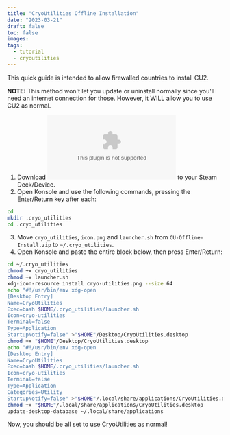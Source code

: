 ```yaml
---
title: "CryoUtilities Offline Installation"
date: "2023-03-21"
draft: false
toc: false
images:
tags:
  - tutorial
  - cryoutilities
---
```


This quick guide is intended to allow firewalled countries to install CU2.

**NOTE:** This method won't let you update or uninstall normally since you'll need an internet connection for those. However, it WILL allow you to use CU2 as normal.

1. Download ![this file with the necessary code](/CU-Offline-Install.zip) to your Steam Deck/Device.
2. Open Konsole and use the following commands, pressing the Enter/Return key after each:

```bash
cd
mkdir .cryo_utilities
cd .cryo_utilities
```

3. Move `cryo_utilities`, `icon.png` and `launcher.sh` from `CU-Offline-Install.zip` to `~/.cryo_utilities`.
4. Open Konsole and paste the entire block below, then press Enter/Return:

```bash
cd ~/.cryo_utilities
chmod +x cryo_utilities
chmod +x launcher.sh
xdg-icon-resource install cryo-utilities.png --size 64
echo "#!/usr/bin/env xdg-open
[Desktop Entry]
Name=CryoUtilities
Exec=bash $HOME/.cryo_utilities/launcher.sh
Icon=cryo-utilities
Terminal=false
Type=Application
StartupNotify=false" >"$HOME"/Desktop/CryoUtilities.desktop
chmod +x "$HOME"/Desktop/CryoUtilities.desktop
echo "#!/usr/bin/env xdg-open
[Desktop Entry]
Name=CryoUtilities
Exec=bash $HOME/.cryo_utilities/launcher.sh
Icon=cryo-utilities
Terminal=false
Type=Application
Categories=Utility
StartupNotify=false" >"$HOME"/.local/share/applications/CryoUtilities.desktop
chmod +x "$HOME"/.local/share/applications/CryoUtilities.desktop
update-desktop-database ~/.local/share/applications
```
Now, you should be all set to use CryoUtilities as normal!
